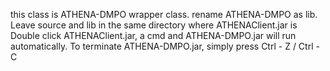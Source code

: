 this class is ATHENA-DMPO wrapper class.
rename ATHENA-DMPO as lib.  Leave source and lib in the same directory where ATHENAClient.jar is
Double click ATHENAClient.jar, a cmd and ATHENA-DMPO.jar will run automatically.   To terminate ATHENA-DMPO.jar, simply press Ctrl - Z  / Ctrl - C